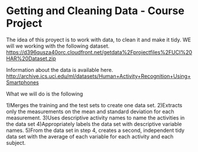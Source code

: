 
Getting and Cleaning Data - Course Project
==========================================

The idea of this proyect is to work with data, to clean it and make it tidy. WE will we working with the following dataset.
https://d396qusza40orc.cloudfront.net/getdata%2Fprojectfiles%2FUCI%20HAR%20Dataset.zip

Information about the data is available here.
http://archive.ics.uci.edu/ml/datasets/Human+Activity+Recognition+Using+Smartphones


What we will do is the following

1)Merges the training and the test sets to create one data set.
2)Extracts only the measurements on the mean and standard deviation for each measurement.
3)Uses descriptive activity names to name the activities in the data set
4)Appropriately labels the data set with descriptive variable names.
5)From the data set in step 4, creates a second, independent tidy data set with the average of each variable for each activity and each subject.
